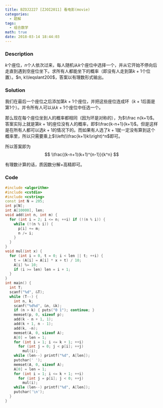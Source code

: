 ```yaml
---
title: BZOJ2227 [ZJOI2011] 看电影(movie)
categories:
  - 题解
tags:
  - 组合数学
math: true
date: 2018-03-14 18:44:03
---
```


### Description

$k$个座位，$n$个人依次过来，每人随机从$k$个座位中选择一个，并从它开始不停向后走直到遇到空座位坐下。求所有人都能坐下的概率（即没有人走到第$k+1$个位置）。$n, k\\leqslant200$，答案以有理数形式输出。

<!--more-->

### Solution

我们在最后一个座位之后添加第$k+1$个座位，并把这些座位连成环（$k+1$后面是第$1$个）。并令所有人可以从$k+1$个座位中任选一个。

那么现在每个座位坐到人的概率都相同（因为环是对称的），为$\\frac n{k+1}$。答案实际上就是第$k+1$的座位没有人的概率，即$\\frac{k-n+1}{k+1}$。但是这样是在所有人都可以选$k+1$的情况下的。而如果有人选了$k+1$就一定没有算到这个概率里，所以只需要乘上$\\left(\\frac{k+1}k\\right)^n$即可。

所以答案即为
$$
\\frac{(k-n+1)(k+1)^{n-1}}{k^n}
$$

有理数计算的话，质因数分解+高精即可。

### Code

```cpp
#include <algorithm>
#include <cstdio>
#include <cstring>
const int N = 205;
int p[N];
int A[10000], len;
void add(int n, int m) {
  for (int i = 2; i <= n; ++i) if (!(n % i)) {
    while (!(n % i)) {
      p[i] += m;
      n /= i;
    }
  }
}
void mul(int x) {
  for (int i = 0, t = 0; i < len || t; ++i) {
    t = (A[i] = A[i] * x + t) / 10;
    A[i] %= 10;
    if (i >= len) len = i + 1;
  }
}
int main() {
  int T;
  scanf("%d", &T);
  while (T--) {
    int n, k;
    scanf("%d%d", &n, &k);
    if (n > k) { puts("0 1"); continue; }
    memset(p, 0, sizeof p);
    add(k - n + 1, 1);
    add(k + 1, n - 1);
    add(k, -n);
    memset(A, 0, sizeof A);
    A[0] = len = 1;
    for (int i = 1; i <= k + 1; ++i)
      for (int j = 0; j < p[i]; ++j)
        mul(i);
    while (len--) printf("%d", A[len]);
    putchar(' ');
    memset(A, 0, sizeof A);
    A[0] = len = 1;
    for (int i = 1; i <= k + 1; ++i)
      for (int j = p[i]; j < 0; ++j)
        mul(i);
    while (len--) printf("%d", A[len]);
    putchar('\n');
  }
}
```
